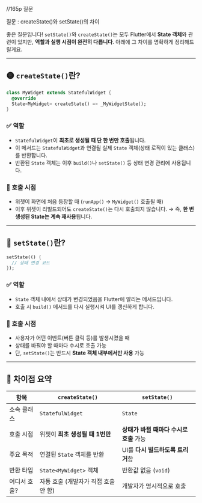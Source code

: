 //165p 질문

질문 : createState()와 setState()의 차이

좋은 질문입니다! `setState()`와 `createState()`는 모두 Flutter에서 **State 객체**와 관련이 있지만, **역할과 실행 시점이 완전히 다릅니다**. 아래에 그 차이를 명확하게 정리해드릴게요.

---

## 🟡 `createState()`란?

```dart
class MyWidget extends StatefulWidget {
  @override
  State<MyWidget> createState() => _MyWidgetState();
}
```

### ✅ 역할

* `StatefulWidget`이 **최초로 생성될 때 단 한 번만 호출**됩니다.
* 이 메서드는 `StatefulWidget`과 연결될 실제 `State` 객체(상태 로직이 있는 클래스)를 반환합니다.
* 반환된 `State` 객체는 이후 `build()`나 `setState()` 등 상태 변경 관리에 사용됩니다.

### 🔁 호출 시점

* 위젯이 화면에 처음 등장할 때 (`runApp()` → `MyWidget()` 호출될 때)
* 이후 위젯이 리빌드되어도 `createState()`는 다시 호출되지 않습니다.
  → 즉, **한 번 생성된 State는 계속 재사용**됩니다.

---

## 🔵 `setState()`란?

```dart
setState(() {
  // 상태 변경 코드
});
```

### ✅ 역할

* `State` 객체 내에서 상태가 변경되었음을 Flutter에 알리는 메서드입니다.
* 호출 시 `build()` 메서드를 다시 실행시켜 UI를 갱신하게 합니다.

### 🔁 호출 시점

* 사용자가 어떤 이벤트(버튼 클릭 등)를 발생시켰을 때
* 상태를 바꿔야 할 때마다 수시로 호출 가능
* 단, `setState()`는 반드시 **State 객체 내부에서만 사용** 가능

---

## 📌 차이점 요약

| 항목      | `createState()`        | `setState()`             |
| ------- | ---------------------- | ------------------------ |
| 소속 클래스  | `StatefulWidget`       | `State`                  |
| 호출 시점   | 위젯이 **최초 생성될 때 1번만**   | **상태가 바뀔 때마다 수시로 호출** 가능 |
| 주요 목적   | 연결된 `State` 객체를 반환     | UI를 **다시 빌드하도록 트리거**함    |
| 반환 타입   | `State<MyWidget>` 객체   | 반환값 없음 (`void`)          |
| 어디서 호출? | 자동 호출 (개발자가 직접 호출 안 함) | 개발자가 명시적으로 호출            |